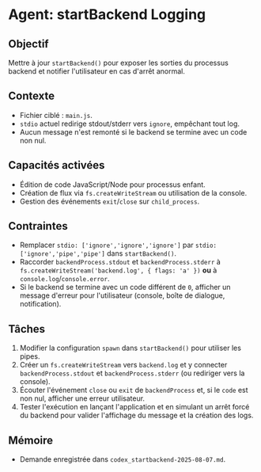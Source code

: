 # Agent: startBackend Logging

## Objectif
Mettre à jour `startBackend()` pour exposer les sorties du processus backend et notifier l'utilisateur en cas d'arrêt anormal.

## Contexte
- Fichier ciblé : `main.js`.
- `stdio` actuel redirige stdout/stderr vers `ignore`, empêchant tout log.
- Aucun message n'est remonté si le backend se termine avec un code non nul.

## Capacités activées
- Édition de code JavaScript/Node pour processus enfant.
- Création de flux via `fs.createWriteStream` ou utilisation de la console.
- Gestion des événements `exit`/`close` sur `child_process`.

## Contraintes
- Remplacer `stdio: ['ignore','ignore','ignore']` par `stdio: ['ignore','pipe','pipe']` dans `startBackend()`.
- Raccorder `backendProcess.stdout` et `backendProcess.stderr` à `fs.createWriteStream('backend.log', { flags: 'a' })` **ou** à `console.log`/`console.error`.
- Si le backend se termine avec un code différent de `0`, afficher un message d'erreur pour l'utilisateur (console, boîte de dialogue, notification).

## Tâches
1. Modifier la configuration `spawn` dans `startBackend()` pour utiliser les pipes.
2. Créer un `fs.createWriteStream` vers `backend.log` et y connecter `backendProcess.stdout` et `backendProcess.stderr` (ou rediriger vers la console).
3. Écouter l'événement `close` ou `exit` de `backendProcess` et, si le `code` est non nul, afficher une erreur utilisateur.
4. Tester l'exécution en lançant l'application et en simulant un arrêt forcé du backend pour valider l'affichage du message et la création des logs.

## Mémoire
- Demande enregistrée dans `codex_startbackend-2025-08-07.md`.
